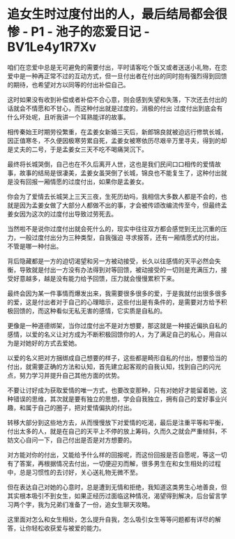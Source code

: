 # 追女生时过度付出的人，最后结局都会很惨 - P1 - 池子的恋爱日记 - BV1Le4y1R7Xv

咱们在恋爱中总是无可避免的需要付出，平时请客吃个饭又或者送送小礼物，在恋爱中是一种再正常不过的互动方式，但一旦付出者在付出的同时抱有强烈得到回馈的期待，也希望对方以同等的付出补偿自己。

这时如果没有收到补偿或者补偿不合心意，则会感到失望和失落，下次还去付出的话就会不情愿和不甘心，而这种付出就是过度的，消极的付出 过度付出到底会有什么坏处呢，且听我讲一个耳熟能详的故事。

相传秦始王时期劳役繁重，在孟姜女新婚三天后，新郎锦良就被迫远行修筑长城，因正值寒冬，不久便因极寒劳累自死，孟姜女被寒依历尽艰辛万里寻夫，得到的却是丈夫的二号，于是孟姜女三天不吃不喝痛哭沉下。

最终将长城哭倒，自己也在不久后离开人世，这也是我们民间口口相传的爱情故事，故事的结局是很凄美，孟姜女虽哭倒了长城，锦良也不能复生了，这种付出就是没有回报一厢情愿的过度付出，如果你是孟姜女。

你会为了爱情去长城哭上三天三夜，生死历劫吗，我相信大多数人都是不会的，也就是因为孟姜女做了大部分人都做不出的事，才会被传颂改编流传至今，但最终孟姜女因为这次的过度付出导致过劳死去。

当然啦不是说你过度付出就会死什么的，现实中往往双方都会感觉到无比沉重的压力，一般过度付出分为三种类型，自我强迫 寻求报答，还有一厢情愿式的付出，不管是哪一种付出。

背后隐藏都是一方的迫切渴望和另一方被动接受，长久以往感情的天平必然会失衡，导致就是付出一方没有办法得到对等回馈，被动接受的一切则是充满压力，接受好意越多，越是没有能力给予回馈，压力就会慢慢累积下来。

最终会因为某一件事情而爆发出来，我需要很多很多的爱，于是我就付出很多很多的爱，这是付出者对于自己的心理暗示，这些付出是有条件的，是需要对方给予积极回馈的，而这种看似无私无害的感情，它实质是自私的。

更像是一种道德绑架，当你过度付出不是对方想要，那这就是一种接近偏执自私的感情，以爱的名义让对方成为不断积极回馈你的人，为了满足自己的私心，用自以为是对她好的方式去爱她。

以爱的名义把对方捆绑成自己想要的样子，这些都是畸形自私的付出，想要恰当的付出，就需要正确的方法和认知，首先建立起客观的自我认知，找到自己的闪光点，努力学习并提升自己其他方面的优势。

不要让讨好成为获取爱情的唯一方式，也要改变那种，只有对她好才能留着她，这种错误的思维，其次就是要有独立的思想，学会自我独立，拥有自己的爱好事业兴趣，和属于自己的圈子，把对爱情偏执的付出。

转移大部分到这些地方去，从而慢慢放下对爱情的吃渴，最后是注重平等和平衡，付出太多的人，就是在自己的天平上不停的放上筹码，久而久之就会严重倾斜，不妨文心自问一下，自己付出是否是对方想要的。

对方能对你的付出，又能给予什么样的回报呢，而这份回报是否自愿呢，等这一切有了答案，再根据情况去付出，一切便迎刃而解，很多男生在和女生相处的过程中，总是习惯性的去讨好，关心送礼物无微不至。

但在表达自己对她的心意时，总是遭到无情和拒绝，我知道这类男生心地善良，但其实根本吸引不到女生，如果正经历过面临这种情况，渴望得到解决，后台留言学习两个字，我为兄弟们准备了一份，追女生聊天攻略。

这里面对怎么和女生相处，怎么提升自我，怎么吸引女生等等问题都有详尽的解答，让你轻松收获爱与被爱的能力。